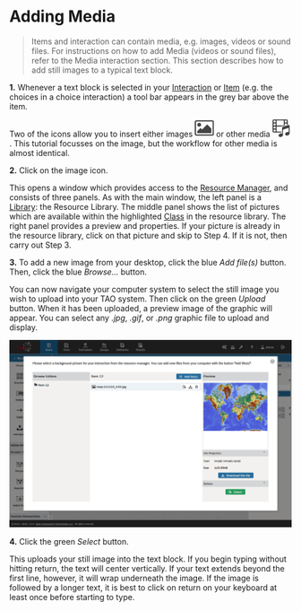 # Adding Media

> Items and interaction can contain media, e.g. images, videos or sound files. For instructions on how to add Media (videos or sound files), refer to the Media interaction section. This section describes how to add still images to a typical text block.

**1.** Whenever a text block is selected in your [Interaction](../appendix/glossary.md#interaction) or [Item](../appendix/glossary.md#item) (e.g. the choices in a choice interaction) a tool bar appears in the grey bar above the item. 

Two of the icons allow you to insert either images ![image](../resources/_icons/image.png) or other media ![media](../resources/_icons/media.png). This tutorial focusses on the image, but the workflow for other media is almost identical.

**2.** Click on the image icon.

This opens a window which provides access to the [Resource Manager](../appendix/glossary.md#resource-manager), and consists of three panels. As with the main window, the left panel is a [Library](../appendix/glossary.md#library): the Resource Library. The middle panel shows the list of pictures which are available within the highlighted [Class](../appendix/glossary.md#class) in the resource library. The right panel provides a preview and properties. If your picture is already in the resource library, click on that picture and skip to Step 4. If it is not, then carry out Step 3.

**3.** To add a new image from your desktop, click the blue *Add file(s)* button. Then, click the blue *Browse...* button.

You can now navigate your computer system to select the still image you wish to upload into your TAO system. Then click on the green *Upload* button. When it has been uploaded, a preview image of the graphic will appear. You can select any _.jpg_, _.gif_, or _.png_ graphic file to upload and display. 

![Adding Media to your Item](../resources/backend/items/authoring-130.png)

**4.** Click the green *Select* button.

This uploads your still image into the text block. If you begin typing without hitting return, the text will center vertically. If your text extends beyond the first line, however, it will wrap underneath the image. If the image is followed by a longer text, it is best to click on return on your keyboard at least once before starting to type.
